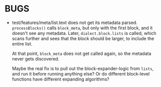 # BUGS

* test/features/meta/list.text does not get its metadata parsed.
  `processBlocks()` calls `block_meta`, but only with the first block,
  and it doesn't see any metadata. Later, `dialect.block.lists` is called,
  which scans further and sees that the block should be larger, to include
  the entire list.

  At that point, `block_meta` does not get called again, so the metadata
  never gets discovered.

  Maybe the real fix is to pull out the block-expander-logic from `lists`,
  and run it before running anything else? Or do different block-level
  functions have different expanding algorithms?
